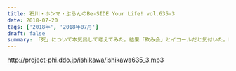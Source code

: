```yaml
---
title: 石川・ホンマ・ぶるんのBe-SIDE Your Life! vol.635-3
date: 2018-07-20
tags: ['2018年', '2018年07月']
draft: false
summary: 「死」について本気出して考えてみた。結果「飲み会」とイコールだと気付いた。KAGAWA
---
```


http://project-phi.ddo.jp/ishikawa/ishikawa635_3.mp3
